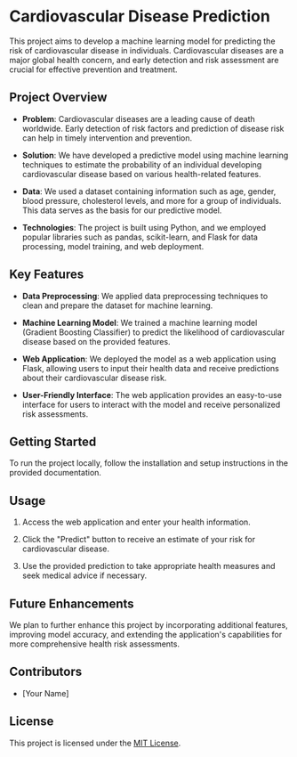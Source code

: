 # Cardiovascular Disease Prediction

This project aims to develop a machine learning model for predicting the risk of cardiovascular disease in individuals. Cardiovascular diseases are a major global health concern, and early detection and risk assessment are crucial for effective prevention and treatment.

## Project Overview

- **Problem**: Cardiovascular diseases are a leading cause of death worldwide. Early detection of risk factors and prediction of disease risk can help in timely intervention and prevention.

- **Solution**: We have developed a predictive model using machine learning techniques to estimate the probability of an individual developing cardiovascular disease based on various health-related features.

- **Data**: We used a dataset containing information such as age, gender, blood pressure, cholesterol levels, and more for a group of individuals. This data serves as the basis for our predictive model.

- **Technologies**: The project is built using Python, and we employed popular libraries such as pandas, scikit-learn, and Flask for data processing, model training, and web deployment.

## Key Features

- **Data Preprocessing**: We applied data preprocessing techniques to clean and prepare the dataset for machine learning.

- **Machine Learning Model**: We trained a machine learning model (Gradient Boosting Classifier) to predict the likelihood of cardiovascular disease based on the provided features.

- **Web Application**: We deployed the model as a web application using Flask, allowing users to input their health data and receive predictions about their cardiovascular disease risk.

- **User-Friendly Interface**: The web application provides an easy-to-use interface for users to interact with the model and receive personalized risk assessments.

## Getting Started

To run the project locally, follow the installation and setup instructions in the provided documentation.

## Usage

1. Access the web application and enter your health information.

2. Click the "Predict" button to receive an estimate of your risk for cardiovascular disease.

3. Use the provided prediction to take appropriate health measures and seek medical advice if necessary.

## Future Enhancements

We plan to further enhance this project by incorporating additional features, improving model accuracy, and extending the application's capabilities for more comprehensive health risk assessments.

## Contributors

- [Your Name]

## License

This project is licensed under the [MIT License](LICENSE).
